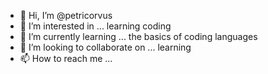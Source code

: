 - 👋 Hi, I’m @petricorvus
- 👀 I’m interested in ... learning coding
- 🌱 I’m currently learning ... the basics of coding languages
- 💞️ I’m looking to collaborate on ... learning
- 📫 How to reach me ...

<!---
petricorvus/petricorvus is a ✨ special ✨ repository because its `README.md` (this file) appears on your GitHub profile.
You can click the Preview link to take a look at your changes.
--->
